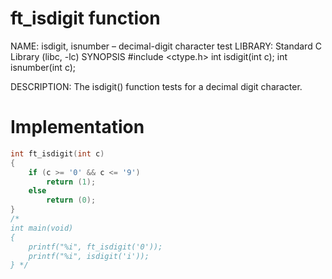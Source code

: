 # ft_isdigit function

NAME: isdigit, isnumber – decimal-digit character test
LIBRARY: Standard C Library (libc, -lc)
SYNOPSIS
     #include <ctype.h>
     int isdigit(int c);
     int isnumber(int c);

DESCRIPTION: The isdigit() function tests for a decimal digit character. 

# Implementation

```c
int	ft_isdigit(int c)
{
	if (c >= '0' && c <= '9')
		return (1);
	else
		return (0);
}
/* 
int	main(void)
{
	printf("%i", ft_isdigit('0'));
	printf("%i", isdigit('i'));
} */
```